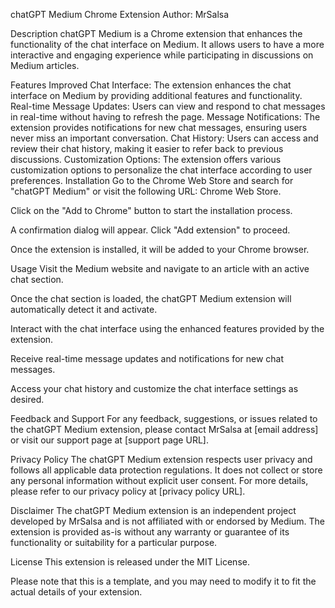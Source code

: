 chatGPT Medium Chrome Extension
Author: MrSalsa

Description
chatGPT Medium is a Chrome extension that enhances the functionality of the chat interface on Medium. It allows users to have a more interactive and engaging experience while participating in discussions on Medium articles.

Features
Improved Chat Interface: The extension enhances the chat interface on Medium by providing additional features and functionality.
Real-time Message Updates: Users can view and respond to chat messages in real-time without having to refresh the page.
Message Notifications: The extension provides notifications for new chat messages, ensuring users never miss an important conversation.
Chat History: Users can access and review their chat history, making it easier to refer back to previous discussions.
Customization Options: The extension offers various customization options to personalize the chat interface according to user preferences.
Installation
Go to the Chrome Web Store and search for "chatGPT Medium" or visit the following URL: Chrome Web Store.

Click on the "Add to Chrome" button to start the installation process.

A confirmation dialog will appear. Click "Add extension" to proceed.

Once the extension is installed, it will be added to your Chrome browser.

Usage
Visit the Medium website and navigate to an article with an active chat section.

Once the chat section is loaded, the chatGPT Medium extension will automatically detect it and activate.

Interact with the chat interface using the enhanced features provided by the extension.

Receive real-time message updates and notifications for new chat messages.

Access your chat history and customize the chat interface settings as desired.

Feedback and Support
For any feedback, suggestions, or issues related to the chatGPT Medium extension, please contact MrSalsa at [email address] or visit our support page at [support page URL].

Privacy Policy
The chatGPT Medium extension respects user privacy and follows all applicable data protection regulations. It does not collect or store any personal information without explicit user consent. For more details, please refer to our privacy policy at [privacy policy URL].

Disclaimer
The chatGPT Medium extension is an independent project developed by MrSalsa and is not affiliated with or endorsed by Medium. The extension is provided as-is without any warranty or guarantee of its functionality or suitability for a particular purpose.

License
This extension is released under the MIT License.

Please note that this is a template, and you may need to modify it to fit the actual details of your extension.